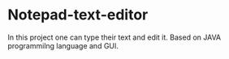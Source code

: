 # Notepad-text-editor

In this project one can type their text and edit it. Based on JAVA programmilng language and GUI.
